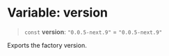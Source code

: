 # Variable: version

> `const` **version**: `"0.0.5-next.9"` = `"0.0.5-next.9"`

Exports the factory version.
